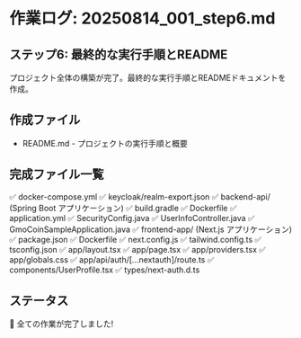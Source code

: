 # 作業ログ: 20250814_001_step6.md

## ステップ6: 最終的な実行手順とREADME

プロジェクト全体の構築が完了。最終的な実行手順とREADMEドキュメントを作成。

## 作成ファイル
- README.md - プロジェクトの実行手順と概要

## 完成ファイル一覧
✅ docker-compose.yml
✅ keycloak/realm-export.json
✅ backend-api/ (Spring Boot アプリケーション)
  ✅ build.gradle
  ✅ Dockerfile
  ✅ application.yml
  ✅ SecurityConfig.java
  ✅ UserInfoController.java
  ✅ GmoCoinSampleApplication.java
✅ frontend-app/ (Next.js アプリケーション)
  ✅ package.json
  ✅ Dockerfile
  ✅ next.config.js
  ✅ tailwind.config.ts
  ✅ tsconfig.json
  ✅ app/layout.tsx
  ✅ app/page.tsx
  ✅ app/providers.tsx
  ✅ app/globals.css
  ✅ app/api/auth/[...nextauth]/route.ts
  ✅ components/UserProfile.tsx
  ✅ types/next-auth.d.ts

## ステータス
🎉 全ての作業が完了しました!
